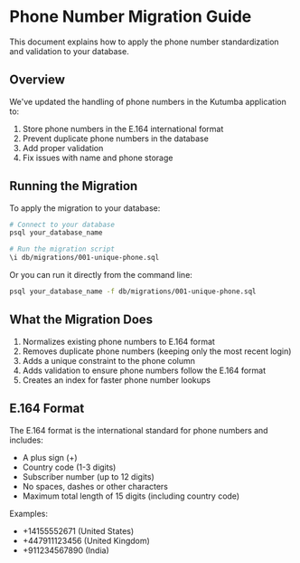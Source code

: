 # Phone Number Migration Guide

This document explains how to apply the phone number standardization and validation to your database.

## Overview

We've updated the handling of phone numbers in the Kutumba application to:

1. Store phone numbers in the E.164 international format
2. Prevent duplicate phone numbers in the database
3. Add proper validation
4. Fix issues with name and phone storage

## Running the Migration

To apply the migration to your database:

```bash
# Connect to your database
psql your_database_name

# Run the migration script
\i db/migrations/001-unique-phone.sql
```

Or you can run it directly from the command line:

```bash
psql your_database_name -f db/migrations/001-unique-phone.sql
```

## What the Migration Does

1. Normalizes existing phone numbers to E.164 format
2. Removes duplicate phone numbers (keeping only the most recent login)
3. Adds a unique constraint to the phone column
4. Adds validation to ensure phone numbers follow the E.164 format
5. Creates an index for faster phone number lookups

## E.164 Format

The E.164 format is the international standard for phone numbers and includes:
- A plus sign (+)
- Country code (1-3 digits)
- Subscriber number (up to 12 digits)
- No spaces, dashes or other characters
- Maximum total length of 15 digits (including country code)

Examples:
- +14155552671 (United States)
- +447911123456 (United Kingdom)
- +911234567890 (India)
